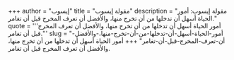 +++
author = "إيسوب"
title = "مقولة إيسوب"
description = "مقولة إيسوب: أمور الحياة أسهل أن تدخلها من أن تخرج منها، والأفضل أن تعرف المخرج قبل أن تغامر."
quote = '''أمور الحياة أسهل أن تدخلها من أن تخرج منها، والأفضل أن تعرف المخرج قبل أن تغامر.'''
slug = "أمور-الحياة-أسهل-أن-تدخلها-من-أن-تخرج-منها،-والأفضل-أن-تعرف-المخرج-قبل-أن-تغامر"
+++
أمور الحياة أسهل أن تدخلها من أن تخرج منها، والأفضل أن تعرف المخرج قبل أن تغامر.
